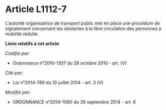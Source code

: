 # Article L1112-7

L'autorité organisatrice de transport public met en place une procédure de signalement  concernant les obstacles à la libre
circulation des personnes à mobilité réduite.

**Liens relatifs à cet article**

_Codifié par_:

  - Ordonnance n°2010-1307 du 28 octobre 2010 - art. (V)

_Cité par_:

  - Loi n°2014-789 du 10 juillet 2014 - art. 2 (V)

_Modifié par_:

  - ORDONNANCE n°2014-1090 du 26 septembre 2014 - art. 6
